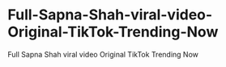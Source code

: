 # Full-Sapna-Shah-viral-video-Original-TikTok-Trending-Now
Full Sapna Shah viral video Original TikTok Trending Now
